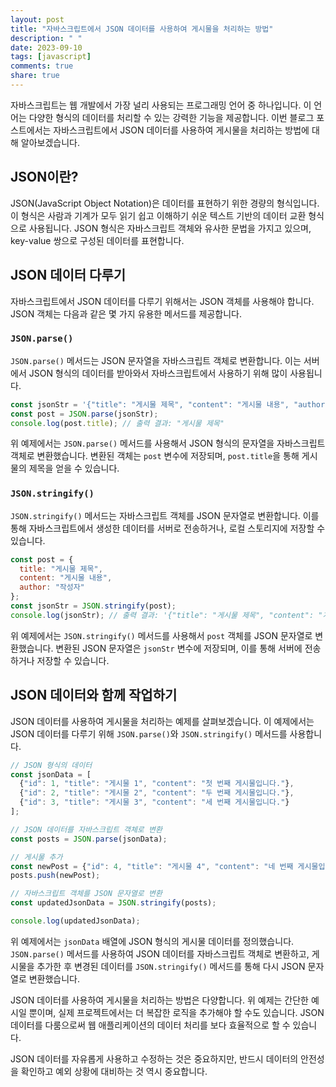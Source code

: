 ```yaml
---
layout: post
title: "자바스크립트에서 JSON 데이터를 사용하여 게시물을 처리하는 방법"
description: " "
date: 2023-09-10
tags: [javascript]
comments: true
share: true
---
```


자바스크립트는 웹 개발에서 가장 널리 사용되는 프로그래밍 언어 중 하나입니다. 이 언어는 다양한 형식의 데이터를 처리할 수 있는 강력한 기능을 제공합니다. 이번 블로그 포스트에서는 자바스크립트에서 JSON 데이터를 사용하여 게시물을 처리하는 방법에 대해 알아보겠습니다.

## JSON이란?

JSON(JavaScript Object Notation)은 데이터를 표현하기 위한 경량의 형식입니다. 이 형식은 사람과 기계가 모두 읽기 쉽고 이해하기 쉬운 텍스트 기반의 데이터 교환 형식으로 사용됩니다. JSON 형식은 자바스크립트 객체와 유사한 문법을 가지고 있으며, key-value 쌍으로 구성된 데이터를 표현합니다.

## JSON 데이터 다루기

자바스크립트에서 JSON 데이터를 다루기 위해서는 JSON 객체를 사용해야 합니다. JSON 객체는 다음과 같은 몇 가지 유용한 메서드를 제공합니다.

### `JSON.parse()`

`JSON.parse()` 메서드는 JSON 문자열을 자바스크립트 객체로 변환합니다. 이는 서버에서 JSON 형식의 데이터를 받아와서 자바스크립트에서 사용하기 위해 많이 사용됩니다.

```javascript
const jsonStr = '{"title": "게시물 제목", "content": "게시물 내용", "author": "작성자"}';
const post = JSON.parse(jsonStr);
console.log(post.title); // 출력 결과: "게시물 제목"
```

위 예제에서는 `JSON.parse()` 메서드를 사용해서 JSON 형식의 문자열을 자바스크립트 객체로 변환했습니다. 변환된 객체는 `post` 변수에 저장되며, `post.title`을 통해 게시물의 제목을 얻을 수 있습니다.

### `JSON.stringify()`

`JSON.stringify()` 메서드는 자바스크립트 객체를 JSON 문자열로 변환합니다. 이를 통해 자바스크립트에서 생성한 데이터를 서버로 전송하거나, 로컬 스토리지에 저장할 수 있습니다.

```javascript
const post = {
  title: "게시물 제목",
  content: "게시물 내용",
  author: "작성자"
};
const jsonStr = JSON.stringify(post);
console.log(jsonStr); // 출력 결과: '{"title": "게시물 제목", "content": "게시물 내용", "author": "작성자"}'
```

위 예제에서는 `JSON.stringify()` 메서드를 사용해서 `post` 객체를 JSON 문자열로 변환했습니다. 변환된 JSON 문자열은 `jsonStr` 변수에 저장되며, 이를 통해 서버에 전송하거나 저장할 수 있습니다.

## JSON 데이터와 함께 작업하기

JSON 데이터를 사용하여 게시물을 처리하는 예제를 살펴보겠습니다. 이 예제에서는 JSON 데이터를 다루기 위해 `JSON.parse()`와 `JSON.stringify()` 메서드를 사용합니다.

```javascript
// JSON 형식의 데이터
const jsonData = [
  {"id": 1, "title": "게시물 1", "content": "첫 번째 게시물입니다."},
  {"id": 2, "title": "게시물 2", "content": "두 번째 게시물입니다."},
  {"id": 3, "title": "게시물 3", "content": "세 번째 게시물입니다."}
];

// JSON 데이터를 자바스크립트 객체로 변환
const posts = JSON.parse(jsonData);

// 게시물 추가
const newPost = {"id": 4, "title": "게시물 4", "content": "네 번째 게시물입니다."};
posts.push(newPost);

// 자바스크립트 객체를 JSON 문자열로 변환
const updatedJsonData = JSON.stringify(posts);

console.log(updatedJsonData);
```

위 예제에서는 `jsonData` 배열에 JSON 형식의 게시물 데이터를 정의했습니다. `JSON.parse()` 메서드를 사용하여 JSON 데이터를 자바스크립트 객체로 변환하고, 게시물을 추가한 후 변경된 데이터를 `JSON.stringify()` 메서드를 통해 다시 JSON 문자열로 변환했습니다.

JSON 데이터를 사용하여 게시물을 처리하는 방법은 다양합니다. 위 예제는 간단한 예시일 뿐이며, 실제 프로젝트에서는 더 복잡한 로직을 추가해야 할 수도 있습니다. JSON 데이터를 다룸으로써 웹 애플리케이션의 데이터 처리를 보다 효율적으로 할 수 있습니다.

JSON 데이터를 자유롭게 사용하고 수정하는 것은 중요하지만, 반드시 데이터의 안전성을 확인하고 예외 상황에 대비하는 것 역시 중요합니다.